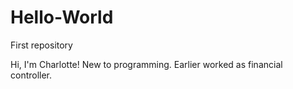 # Hello-World
First repository

Hi, I'm Charlotte! New to programming. Earlier worked as financial controller. 
